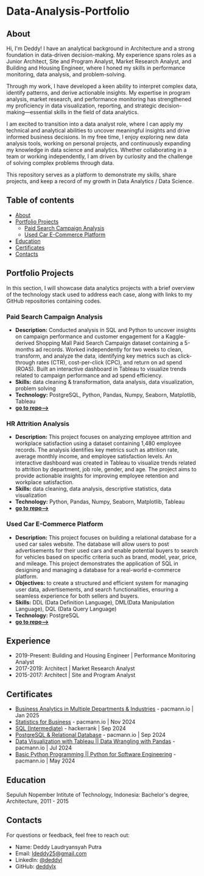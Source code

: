 # Data-Analysis-Portfolio
## About
Hi, I'm Deddy! I have an analytical background in Architecture and a strong foundation in data-driven decision-making. My experience spans roles as a Junior Architect, Site and Program Analyst, Market Research Analyst, and Building and Housing Engineer, where I honed my skills in performance monitoring, data analysis, and problem-solving.

Through my work, I have developed a keen ability to interpret complex data, identify patterns, and derive actionable insights. My expertise in program analysis, market research, and performance monitoring has strengthened my proficiency in data visualization, reporting, and strategic decision-making—essential skills in the field of data analytics.

I am excited to transition into a data analyst role, where I can apply my technical and analytical abilities to uncover meaningful insights and drive informed business decisions. In my free time, I enjoy exploring new data analysis tools, working on personal projects, and continuously expanding my knowledge in data science and analytics. Whether collaborating in a team or working independently, I am driven by curiosity and the challenge of solving complex problems through data.

This repository serves as a platform to demonstrate my skills, share projects, and keep a record of my growth in Data Analytics / Data Science.

<!--
- [Study Project](#study-projects)
  - Business Analytics
  - Statistics for Business
  - Relational Database (SQL)
  - Data Visualization & Wrangling
  - Basic Python Programming || Python for Software Engineering-->
## Table of contents
- [About](#about)
- [Portfolio Projects](#portfolio-projects)
  - [Paid Search Campaign Analysis](#paid-search-campaign-analysis)
  - [Used Car E-Commerce Platform](#used-car-e-commerce-platform)
- [Education](#education)
- [Certificates](#certificates)
- [Contacts](#contacts)

<!--
## Study Projects
In this section I will provide links to my github repositories containing code and jupyter notebooks I created while passing online courses or while just having fun with data and code.

### Ad Performance Analysis
- **Description:**
- **[Repository](https://github.com/deddylx/Ads-Performance-Analysis)**


### Basic Python Programming || Python for Software Engineering
- **Description:** This is a 2 month course by pacmann.io. This course will help you to understand Python programming as a tool or foundation for data processing, visualization, machine learning modeling, and data analysis.
- **Repository**
###
-->
## Portfolio Projects
In this section, I will showcase data analytics projects with a brief overview of the technology stack used to address each case, along with links to my GitHub repositories containing codes.

### Paid Search Campaign Analysis
- **Description:** Conducted analysis in SQL and Python to uncover insights on campaign performance and customer engagement for a Kaggle-derived Shopping Mall Paid Search Campaign dataset containing a 5-months ad records. Worked independently for two weeks to clean, transform, and analyze the data, identifying key metrics such as click-through rates (CTR), cost-per-click (CPC), and return on ad spend (ROAS). Built an interactive dashboard in Tableau to visualize trends related to campaign performance and ad spend efficiency. 
- **Skills:** data cleaning & transformation, data analysis, data visualization, problem solving
- **Technology:** PostgreSQL, Python, Pandas, Numpy, Seaborn, Matplotlib, Tableau
- **[go to repo-->](https://github.com/deddylx/paid-search-campaign)**

### HR Attrition Analysis
- **Description:** This project focuses on analyzing employee attrition and workplace satisfaction using a dataset containing 1,480 employee records. The analysis identifies key metrics such as attrition rate, average monthly income, and employee satisfaction levels. An interactive dashboard was created in Tableau to visualize trends related to attrition by department, job role, gender, and age. The project aims to provide actionable insights for improving employee retention and workplace satisfaction. 
- **Skills:** data cleaning, data analysis, descriptive statistics, data visualization
- **Technology:** Python, Pandas, Numpy, Seaborn, Matplotlib, Tableau
- **[go to repo-->](https://github.com/deddylx/hr-attrition-analysis/tree/main)**

### Used Car E-Commerce Platform
- **Description:** This project focuses on building a relational database for a used car sales website. The database will allow users to post advertisements for their used cars and enable potential buyers to search for vehicles based on specific criteria such as brand, model, year, price, and mileage. This project demonstrates the application of SQL in designing and managing a database for a real-world e-commerce platform.
- **Objectives:** to create a structured and efficient system for managing user data, advertisements, and search functionalities, ensuring a seamless experience for both sellers and buyers.
- **Skills:** DDL (Data Definition Language), DML(Data Manipulation Language), DQL (Data Query Language)
- **Technology:** PostgreSQL
- **[go to repo-->](https://github.com/deddylx/Used-Car-E-Commerce-Platform)**


## Experience
- 2019-Present: Building and Housing Engineer | Performance Monitoring Analyst
- 2017-2019: Architect | Market Research Analyst
- 2015-2017: Architect | Site and Program Analyst

## Certificates

- [Business Analytics in Multiple Departments & Industries](https://sertifikat.pacmann.ai/Mmk2eOJ5dRscdLo) - pacmann.io | Jan 2025
- [Statistics for Business](https://sertifikat.pacmann.ai/mN9MgR3mIU9nb9N) - pacmann.io | Nov 2024
- [SQL (Intermediate)](https://www.hackerrank.com/certificates/9572129e9ab6) - hackerrank | Sep 2024
- [PostgreSQL & Relational Database](https://sertifikat.pacmann.ai/mUziXfKmDksoLnA) - pacmann.io | Sep 2024
- [Data Visualization with Tableau || Data Wrangling with Pandas](https://sertifikat.pacmann.ai/ENpHvF2BtWqmtko) - pacmann.io | Jul 2024
- [Basic Python Programming || Python for Software Engineering](https://sertifikat.pacmann.ai/zVFBIstSuP7RqnC) - pacmann.io | May 2024

## Education
Sepuluh Nopember Intitute of Technology, Indonesia: Bachelor's degree, Architecture, 2011 - 2015

## Contacts
For questions or feedback, feel free to reach out:
- Name: Deddy Laudryansyah Putra
- Email: ldeddy25@gmail.com
- LinkedIn: [@deddyl](https://www.linkedin.com/in/deddyl/)
- GitHub: [deddylx](https://github.com/deddylx)
